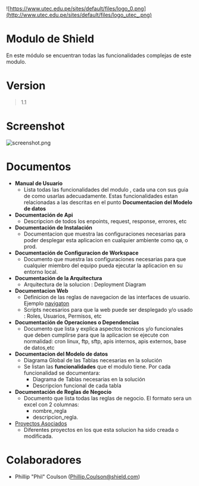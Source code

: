 ![https://www.utec.edu.pe/sites/default/files/logo_0.png](http://www.utec.edu.pe/sites/default/files/logo_utec_.png)

# Modulo de Shield

En este módulo se encuentran todas las funcionalidades complejas de este modulo.

# Version

>1.1

# Screenshot

![screenshot.png](images/screenshot.png)

# Documentos

* **Manual de Usuario**
    - Lista todas las funcionalidades del modulo , cada una con sus guia de como usarlas adecuadamente. Estas funcionalidades estan relacionadas a las descritas en el punto **Documentacion del Modelo de datos**
* **Documentación de Api**
    - Descripcion de todos los enpoints, request, response, errores, etc
* **Documentación de Instalación**
    - Documentacion que muestra las configuraciones necesarias para poder desplegar esta aplicacion en cualquier ambiente como qa, o prod.
* **Documentación de Configuracion de Workspace**
    - Documento que muestra las configuraciones necesarias para que cualquier miembro del equipo pueda ejecutar la aplicacion en su entorno local.
* **Documentación de la Arquitectura**
    - Arquitectura de la solucion : Deployment Diagram    
* **Documentacion Web**
    - Definicion de las reglas de navegacion de las interfaces de usuario. Ejemplo [navigaton](http://ausweb.scu.edu.au/aw04/papers/refereed/kong/WAAF_Fig5_User_interface_flow_diagram.gif)
    - Scripts necesarios para que la web puede ser desplegado y/o usado : Roles, Usuarios, Permisos, etc
* **Documentación de Operaciones o Dependencias**
    - Documento que lista y explica aspectos tecnicos y/o funcionales que deben cumplirse para que la aplicacion se ejecute con normalidad: cron linux, ftp, sftp, apis internos, apis externos, base de datos,etc
* **Documentacion del Modelo de datos**
    - Diagrama Global de las Tablas necesarias en la solución
    - Se listan las **funcionalidades** que el modulo tiene. Por cada funcionalidad se documentara:
        - Diagrama de Tablas necesarias en la solución
        - Descripcion funcional de cada tabla
* **Documentación de Reglas de Negocio**
    - Documento que lista todas las reglas de negocio. El formato sera un excel con 2 columnas: 
        - nombre_regla
        - descripcion_regla. 
* [Proyectos Asociados](./proyectos/Home)
    - Diferentes proyectos en los que esta solucion ha sido creada o modificada.

# Colaboradores

*  Phillip "Phil" Coulson  (Phillip.Coulson@shield.com)